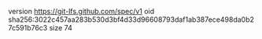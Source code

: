 version https://git-lfs.github.com/spec/v1
oid sha256:3022c457aa283b530d3bf4d33d96608793daf1ab387ece498da0b27c591b76c3
size 74
